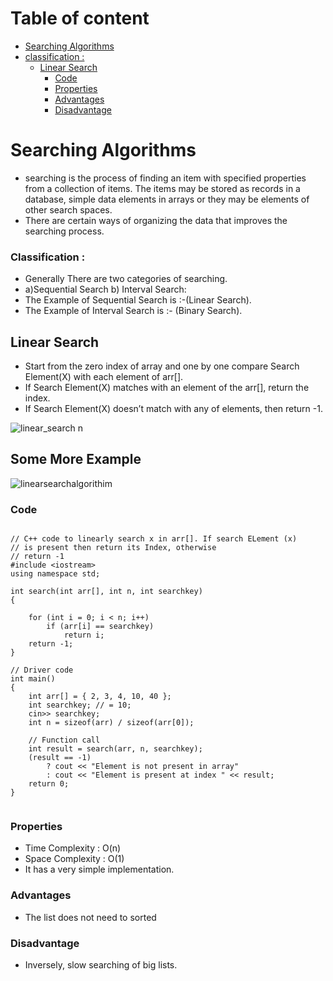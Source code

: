 
<!-- Table of content -->
# Table of content
- [Searching Algorithms](#searching-algorithms)
 - [classification :](#classification-)
   -  [Linear Search](#linear-search)
       - [Code](#code)
       - [Properties](#properties)
       - [Advantages](#advantages)
       - [Disadvantage](#disadvantage)

# Searching Algorithms

- searching is the process of finding an item with specified properties from a
collection of items. The items may be stored as records in a database, simple data elements in
arrays or they may be elements of other search spaces.
- There are certain ways of organizing the data that improves the searching process.
### Classification :

- Generally There are two categories of searching.
 - a)Sequential Search b) Interval Search:
- The Example of Sequential Search is :-(Linear Search).
- The Example of  Interval Search is  :- (Binary Search).

## Linear Search

- Start from the zero index of array and one by one compare Search Element(X) with each element of arr[].
-  If Search Element(X) matches with an element of the arr[], return the index.
-  If Search Element(X) doesn’t match with any of elements, then return -1.
<!-- image to help better explain the concept -->

![linear_search](https://user-images.githubusercontent.com/88760648/158869345-bce5e75c-57f8-4604-9c5e-f57650c3dfdb.gif)
n
## Some More Example
![linearsearchalgorithim](https://user-images.githubusercontent.com/88760648/158868400-013fdfd5-0acf-4653-bc57-ed79572c08a6.jpeg)
<!-- citation : [Here](https://www.tutorialspoint.com/data_structures_algorithms/linear_search_algorithm.htm)  -->

<!-- citation : [Here](https://thecleverprogrammer.com/2020/09/10/linear-search-algorithm-with-python/)  -->

### Code

```

// C++ code to linearly search x in arr[]. If search ELement (x)
// is present then return its Index, otherwise
// return -1
#include <iostream>
using namespace std;

int search(int arr[], int n, int searchkey)
{
	
	for (int i = 0; i < n; i++)
		if (arr[i] == searchkey)
			return i;
	return -1;
}

// Driver code
int main()
{
	int arr[] = { 2, 3, 4, 10, 40 };
	int searchkey; // = 10;
    cin>> searchkey;
	int n = sizeof(arr) / sizeof(arr[0]);

	// Function call
	int result = search(arr, n, searchkey);
	(result == -1)
		? cout << "Element is not present in array"
		: cout << "Element is present at index " << result;
	return 0;
}


```
### Properties

- Time Complexity : O(n)
- Space Complexity : O(1)
- It has a very simple implementation.

### Advantages

- The list does not need to sorted

### Disadvantage

- Inversely, slow searching of big lists.
